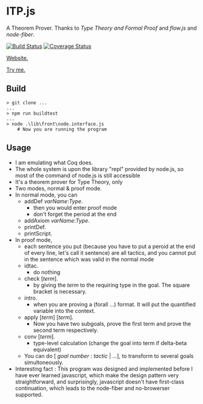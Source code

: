 # ITP.js
A Theorem Prover. Thanks to *Type Theory and Formal Proof* and *flow.js* and *node-fiber*. 


[![Build Status](https://travis-ci.org/DKXXXL/ITP.js.svg?branch=master)](https://travis-ci.org/DKXXXL/ITP.js)
[![Coverage Status](https://coveralls.io/repos/github/DKXXXL/ITP.js/badge.svg)](https://coveralls.io/github/DKXXXL/ITP.js)

[Website.](https://dkxxxl.github.io/ITP.js/index.html)

[Try me.](https://dkxxxl.github.io/ITP.js/tryme2.html)
## Build
``` 
> git clone ... 
...
> npm run buildtest
...
> node .\lib\front\node.interface.js
    # Now you are running the program 
``` 

## Usage
* I am emulating what Coq does.
* The whole system is upon the library "repl" provided by node.js, so most of the command of node.js is still accessible
* It's a theorem prover for Type Theory, only
* Two modes, normal & proof mode.
* In normal mode, you can
    * addDef *varName*:*Type*.
        * then you would enter proof mode
        * don't forget the period at the end
    * addAxiom *varName*:*Type*.
    * printDef.
    * printScript.
* In proof mode,
    * each sentence you put (because you have to put a peroid at the end of every line, let's call it sentence) are all tactics, and you cannot put in the sentence which was valid in the normal mode
    * idtac. 
        * do nothing
    * check [*term*].
        * by giving the *term* to the requiring type in the goal. The square bracket is necessary.
    * intro.
        * when you are proving a (forall ...) format. It will put the quantified variable into the context.
    * apply [*term*] [*term*].
        * Now you have two subgoals, prove the first term and prove the second term respectively.
    * conv [*term*].
        * type-level calculation (change the goal into term if delta-beta equivalent)
    * You can do [ *goal number* : *tactic* | ...], to transform to several goals simultoneously.
* Interesting fact : This program was designed and implemented before I have ever learned javascript, 
which make the design pattern very straightforward, and surprisingly, javascript doesn't have first-class continuation, which leads to the node-fiber and no-browerser supported.